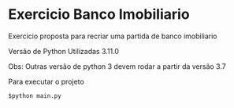 # Exercicio Banco Imobiliario

Exercicio proposta para recriar uma partida de banco imobiliario

Versão de Python Utilizadas 3.11.0

Obs: Outras versão de python 3 devem rodar a partir da versão 3.7


Para executar o projeto
```
$python main.py
```
